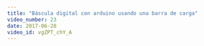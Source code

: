 ```yaml
---
title: "Báscula digital con arduino usando una barra de carga"
video_number: 23
date: 2017-06-28
video_id: vgZPT_chY_A
---
```


